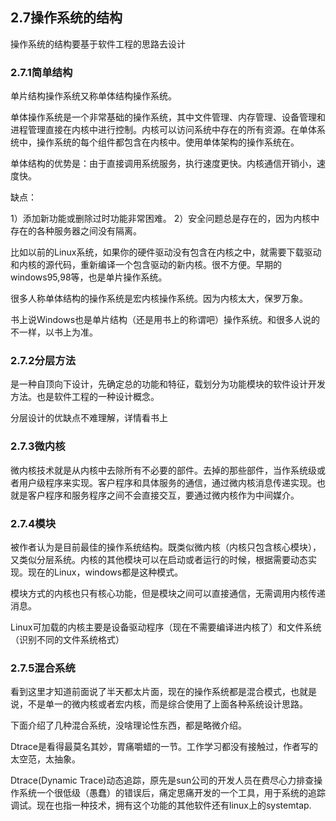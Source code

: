 ## 2.7操作系统的结构

操作系统的结构要基于软件工程的思路去设计

### 2.7.1简单结构

单片结构操作系统又称单体结构操作系统。

单体操作系统是一个非常基础的操作系统，其中文件管理、内存管理、设备管理和进程管理直接在内核中进行控制。内核可以访问系统中存在的所有资源。在单体系统中，操作系统的每个组件都包含在内核中。使用单体架构的操作系统在。

单体结构的优势是：由于直接调用系统服务，执行速度更快。内核通信开销小，速度快。

缺点：

1）添加新功能或删除过时功能非常困难。
2）安全问题总是存在的，因为内核中存在的各种服务器之间没有隔离。

比如以前的Linux系统，如果你的硬件驱动没有包含在内核之中，就需要下载驱动和内核的源代码，重新编译一个包含驱动的新内核。很不方便。早期的windows95,98等，也是单片操作系统。

很多人称单体结构的操作系统是宏内核操作系统。因为内核太大，保罗万象。

书上说Windows也是单片结构（还是用书上的称谓吧）操作系统。和很多人说的不一样，以书上为准。

### 2.7.2分层方法

是一种自顶向下设计，先确定总的功能和特征，载划分为功能模块的软件设计开发方法。也是软件工程的一种设计概念。

分层设计的优缺点不难理解，详情看书上

### 2.7.3微内核

微内核技术就是从内核中去除所有不必要的部件。去掉的那些部件，当作系统级或者用户级程序来实现。客户程序和具体服务的通信，通过微内核消息传递实现。也就是客户程序和服务程序之间不会直接交互，要通过微内核作为中间媒介。

### 2.7.4模块

被作者认为是目前最佳的操作系统结构。既类似微内核（内核只包含核心模块），又类似分层系统。内核的其他模块可以在启动或者运行的时候，根据需要动态实现。现在的Linux，windows都是这种模式。

模块方式的内核也只有核心功能，但是模块之间可以直接通信，无需调用内核传递消息。

Linux可加载的内核主要是设备驱动程序（现在不需要编译进内核了）和文件系统（识别不同的文件系统格式）

### 2.7.5混合系统

看到这里才知道前面说了半天都太片面，现在的操作系统都是混合模式，也就是说，不是单一的微内核或者宏内核，而是综合使用了上面各种系统设计思路。

下面介绍了几种混合系统，没啥理论性东西，都是略微介绍。

Dtrace是看得最莫名其妙，胃痛嚼蜡的一节。工作学习都没有接触过，作者写的太空范，太抽象。

Dtrace(Dynamic Trace)动态追踪，原先是sun公司的开发人员在费尽心力排查操作系统一个很低级（愚蠢）的错误后，痛定思痛开发的一个工具，用于系统的追踪调试。现在也指一种技术，拥有这个功能的其他软件还有linux上的systemtap.

